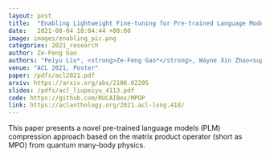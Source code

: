 ```yaml
---
layout: post
title:  "Enabling Lightweight Fine-tuning for Pre-trained Language Model Compression based on Matrix Product Operators"
date:   2021-08-04 18:04:44 +00:00
image: images/enabling_pic.png
categories: 2021_research
author: Ze-Feng Gao
authors: "Peiyu Liu*, <strong>Ze-Feng Gao*</strong>, Wayne Xin Zhao<sup>#</sup>, Z.Y. Xie, Zhong-Yi Lu<sup>#</sup>, Ji-Rong Wen"
venue: "ACL 2021, Poster"
paper: /pdfs/acl2021.pdf
arxiv: https://arxiv.org/abs/2106.02205
slides: /pdfs/acl_liupeiyu_4113.pdf
code: https://github.com/RUCAIBox/MPOP
link: https://aclanthology.org/2021.acl-long.418/
---
```

This paper presents a novel pre-trained language models (PLM) compression approach based on the matrix product operator (short as MPO) from quantum many-body physics.